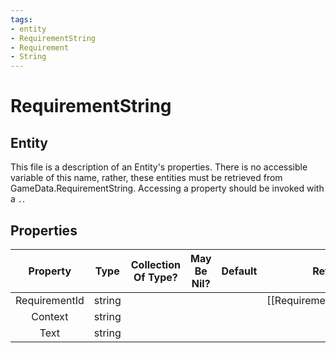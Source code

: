 ```yaml
---
tags:
- entity
- RequirementString
- Requirement
- String
---
```

# RequirementString
## Entity
This file is a description of an Entity's properties. There is no accessible variable of this name, rather, these entities must be retrieved from GameData.RequirementString. Accessing a property should be invoked with a `.`.
## Properties
|	Property	|	Type	|	Collection Of Type?	|	May Be Nil?	|	Default	|	References	|	Key	|	Notes	|
|	:-:	|	:-:	|	:-:	|	:-:	|	:-:	|	:-:	|	:-:	|	-:	|
|	RequirementId	|	string	|		|		|		|	[[Requirement]].RequirementId	|		|	|
|	Context	|	string	|		|		|		|		|		|	|
|	Text	|	string	|		|		|		|		|		|	|
